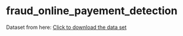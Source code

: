 # fraud_online_payement_detection
Dataset from here:
[Click to download the data set](https://www.kaggle.com/ealaxi/paysim1/download)
